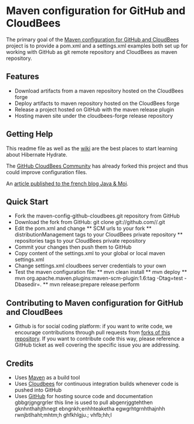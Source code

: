# Maven configuration for GitHub and CloudBees #

The primary goal of the [Maven configuration for GitHub and CloudBees](https://github.com/arey/maven-config-github-cloudbees) project is to provide a pom.xml and a  settings.xml examples both set up for working with GitHub as git remote repository and CloudBees as maven repository.

## Features ##

* Download artifacts from a maven repository hosted on the CloudBees forge
* Deploy artifacts to maven repository hosted on the CloudBees forge
* Release a project hosted on GitHub with the maven release plugin
* Hosting maven site under the cloudbees-forge release repository

## Getting Help ##

This readme file as well as the [wiki](https://github.com/arey/maven-config-github-cloudbeesswiki) are the best places to start learning about Hibernate Hydrate.

The [GitHub CloudBees Community](https://github.com/CloudBees-community) has already forked this project and thus could improve configuration files.

An [article published to the french blog Java & Moi](http://javaetmoi.com/2012/04/release-maven-windows-github-deploy-cloudbees/).


## Quick Start ##

* Fork the maven-config-github-cloudbees.git repository from GitHub
* Download the fork from GitHub: git clone git://github.com/<your github account>/<maven-config-github-cloudbees>.git
* Edit the pom.xml and change 
** SCM urls to your fork
** distributionManagement tags to your CloudBees private repository
** repositories tags to your CloudBees private repository
* Commit your changes then push them to GitHub
* Copy content of the settings.xml to your global or local maven settings.xml
* Change settings.xml cloudbees server credentials to your own
* Test the maven configuration file:
** mvn clean install
** mvn deploy
** mvn org.apache.maven.plugins:maven-scm-plugin:1.6:tag -Dtag=test -Dbasedir=.
** mvn release:prepare release:perform


## Contributing to Maven configuration for GitHub and CloudBees ##

* Github is for social coding platform: if you want to write code, we encourage contributions through pull requests from [forks of this repository](http://help.github.com/forking/). If you want to contribute code this way, please reference a GitHub ticket as well covering the specific issue you are addressing.


## Credits ##

* Uses [Maven](http://maven.apache.org/) as a build tool
* Uses [Cloudbees](http://www.cloudbees.com/foss) for continuous integration builds whenever code is pushed into GitHub
* Uses [GitHub](https://github.com/arey/maven-config-github-cloudbees) for hosting source code and documentation
gbbgrjgngrgrler
this line is used to pull
abgenrjggtehthen
gknhnthahjthnegt
ebngnkh;enhhteaketha
egwgrhtgrnhthajnhh
rwnjbtlhaht;mhtm;h
ghfkhlgju.;
vhfb;hh;l
